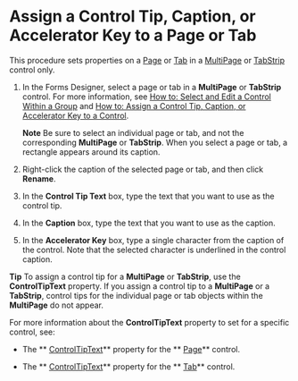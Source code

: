 
# Assign a Control Tip, Caption, or Accelerator Key to a Page or Tab

This procedure sets properties on a  [Page](836941c3-c768-151a-65a5-41c71493033a.md) or [Tab](b5571953-0e47-a994-3e82-4e439a77afa8.md) in a [MultiPage](ac0fa233-81fe-8a34-4113-6907c6d8f7e2.md) or [TabStrip](643c896a-2304-42f3-f5e9-0feee6d22364.md) control only.


1. In the Forms Designer, select a page or tab in a  **MultiPage** or **TabStrip** control. For more information, see [How to: Select and Edit a Control Within a Group](46796935-ac5c-ed08-dd4d-14274253d8f7.md) and [How to: Assign a Control Tip, Caption, or Accelerator Key to a Control](ca3dfd8d-8052-36dd-df61-cd7a1c463848.md). 
    
     **Note**  Be sure to select an individual page or tab, and not the corresponding  **MultiPage** or **TabStrip**. When you select a page or tab, a rectangle appears around its caption.
2. Right-click the caption of the selected page or tab, and then click  **Rename**. 
    
3. In the  **Control Tip Text** box, type the text that you want to use as the control tip.
    
4. In the  **Caption** box, type the text that you want to use as the caption.
    
5. In the  **Accelerator Key** box, type a single character from the caption of the control. Note that the selected character is underlined in the control caption.
    

 **Tip**  To assign a control tip for a  **MultiPage** or **TabStrip**, use the  **ControlTipText** property. If you assign a control tip to a **MultiPage** or a **TabStrip**, control tips for the individual page or tab objects within the  **MultiPage** do not appear.

 For more information about the **ControlTipText** property to set for a specific control, see:

- The  ** [ControlTipText](11412cc8-7e62-1382-de69-905d5d75d419.md)** property for the ** [Page](836941c3-c768-151a-65a5-41c71493033a.md)** control.
    
- The  ** [ControlTipText](13403824-7899-0494-3836-3a09d1804fad.md)** property for the ** [Tab](b5571953-0e47-a994-3e82-4e439a77afa8.md)** control.
    

